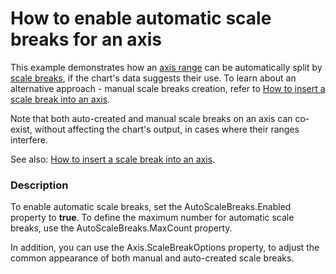 # How to enable automatic scale breaks for an axis


<p>This example demonstrates how an <a href="http://www.devexpress.com/Help/Content.aspx?help=XtraCharts&document=CustomDocument5803.htm">axis range</a> can be automatically split by <a href="http://www.devexpress.com/Help/Content.aspx?help=XtraCharts&document=CustomDocument6232.htm">scale breaks</a>, if the chart's data suggests their use. To learn about an alternative approach - manual scale breaks creation, refer to <a href="https://www.devexpress.com/Support/Center/p/E1493">How to insert a scale break into an axis</a>.</p><p>Note that both auto-created and manual scale breaks on an axis can co-exist, without affecting the chart's output, in cases where their ranges interfere.</p><p>See also: <a href="https://www.devexpress.com/Support/Center/p/E1493">How to insert a scale break into an axis</a>.</p>


<h3>Description</h3>

<p>To enable automatic scale breaks, set the AutoScaleBreaks.Enabled property to <strong>true</strong>. To define the maximum number for automatic scale breaks, use the AutoScaleBreaks.MaxCount property.</p><p>In addition, you can use the Axis.ScaleBreakOptions property, to adjust the common appearance of both manual and auto-created scale breaks.</p>

<br/>


